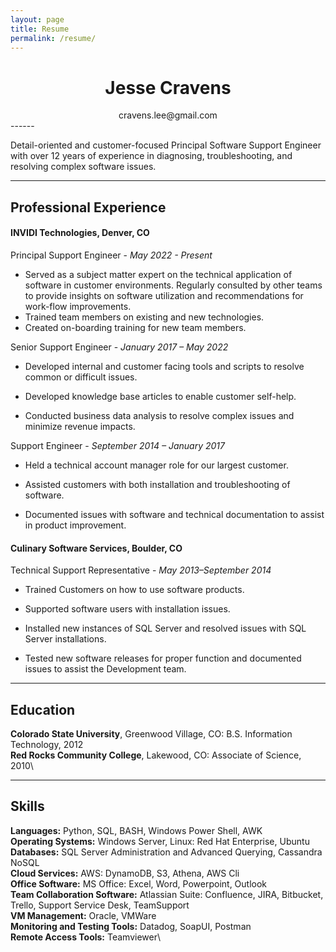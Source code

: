 ```yaml
---
layout: page
title: Resume
permalink: /resume/
---
```

<div style='text-align: center;'>
<h1>Jesse Cravens</h1>
</div>

<div style='text-align: center;'>
cravens.lee@gmail.com
</div>
------

Detail-oriented and customer-focused Principal Software Support Engineer with over 12 years of
experience in diagnosing, troubleshooting, and resolving complex software issues.

------
## Professional Experience

#### INVIDI Technologies, Denver, CO
Principal Support Engineer  -  *May 2022 - Present*


- Served as a subject matter expert on the technical application of software in customer
  environments. Regularly consulted by other teams to provide insights on software utilization and
  recommendations for work-flow improvements.
- Trained team members on existing and new technologies.
- Created on-boarding training for new team members.

Senior Support Engineer  -  *January 2017 – May 2022*


- Developed internal and customer facing tools and scripts to resolve common or difficult issues.

- Developed knowledge base articles to enable customer self-help.
- Conducted business data analysis to resolve complex issues and minimize revenue impacts.

Support Engineer  -  *September 2014 – January 2017*


- Held a technical account manager role for our largest customer.

- Assisted customers with both installation and troubleshooting of software.
- Documented issues with software and technical documentation to assist in product improvement.



#### Culinary Software Services, Boulder, CO

Technical Support Representative  -  *May 2013–September 2014*

- Trained Customers on how to use software products.

- Supported software users with installation issues.
- Installed new instances of SQL Server and resolved issues with SQL Server installations.
- Tested new software releases for proper function and documented issues to assist the Development team.

------

## Education


**Colorado State University**, Greenwood Village, CO: B.S. Information Technology, 2012\
**Red Rocks Community College**, Lakewood, CO: Associate of Science, 2010\

------


## Skills

**Languages:** Python, SQL, BASH, Windows Power Shell, AWK\
**Operating Systems:** Windows Server, Linux: Red Hat Enterprise, Ubuntu\
**Databases:** SQL Server Administration and Advanced Querying, Cassandra NoSQL\
**Cloud Services:** AWS: DynamoDB, S3, Athena, AWS Cli\
**Office Software:** MS Office: Excel, Word, Powerpoint, Outlook\
**Team Collaboration Software:** Atlassian Suite: Confluence, JIRA, Bitbucket, Trello, Support Service
Desk, TeamSupport\
**VM Management:** Oracle, VMWare\
**Monitoring and Testing Tools:** Datadog, SoapUI, Postman\
**Remote Access Tools:** Teamviewer\
